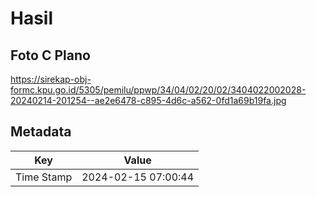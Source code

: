 # Hasil

## Foto C Plano

https://sirekap-obj-formc.kpu.go.id/5305/pemilu/ppwp/34/04/02/20/02/3404022002028-20240214-201254--ae2e6478-c895-4d6c-a562-0fd1a69b19fa.jpg


## Metadata

| Key        | Value               |
| ---------- | ------------------- |
| Time Stamp | 2024-02-15 07:00:44 |



